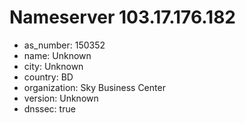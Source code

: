 # Nameserver 103.17.176.182

* as_number: 150352
* name: Unknown
* city: Unknown
* country: BD
* organization: Sky Business Center
* version: Unknown
* dnssec: true
